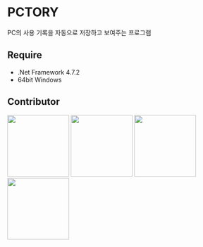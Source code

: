 # PCTORY
PC의 사용 기록을 자동으로 저장하고 보여주는 프로그램



Require
---
- .Net Framework 4.7.2
- 64bit Windows


Contributor
---
<a href="https://github.com/gwanhwi"><img src="https://avatars.githubusercontent.com/u/50892715?v=4" style="width:10em"></a>
<a href="https://github.com/cacaocoffee"><img src="https://avatars.githubusercontent.com/u/75840431?v=4" style="width:10em"></a>
<a href="https://github.com/jihong99"><img src="https://avatars.githubusercontent.com/u/84065404?v=4" style="width:10em"></a>
<a href="https://github.com/mijien0179"><img src="https://avatars.githubusercontent.com/u/40613626?v=4" style="width:10em"></a>
